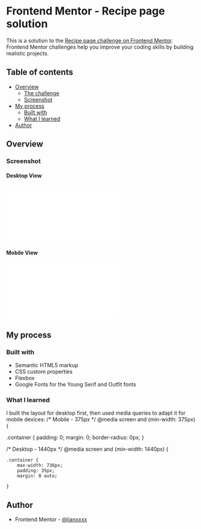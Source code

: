# Frontend Mentor - Recipe page solution

This is a solution to the [Recipe page challenge on Frontend Mentor](https://www.frontendmentor.io/challenges/recipe-page-KiTsR8QQKm). Frontend Mentor challenges help you improve your coding skills by building realistic projects. 

## Table of contents

- [Overview](#overview)
  - [The challenge](#the-challenge)
  - [Screenshot](#screenshot)
- [My process](#my-process)
  - [Built with](#built-with)
  - [What I learned](#what-i-learned)
- [Author](#author)



## Overview

### Screenshot

#### Desktop View
![Desktop preview of the recipe page](./images/desktop.html)

#### Mobile View  
![Mobile preview of the recipe page](./images/mobile.html)




## My process

### Built with

- Semantic HTML5 markup
- CSS custom properties
- Flexbox
- Google Fonts for the Young Serif and Outfit fonts

### What I learned

I built the layout for desktop first, then used media queries to adapt it for mobile devices:
/* Mobile -  375px  */
@media screen and (min-width: 375px) {

.container {
    padding: 0;
    margin: 0;
    border-radius: 0px;
}

/* Desktop - 1440px  */
@media screen and (min-width: 1440px) {
    
    .container {
        max-width: 736px;
        padding: 35px;
        margin: 0 auto;
     
    }


## Author

- Frontend Mentor - [@lianxxxx](https://www.frontendmentor.io/profile/lianxxxx)



